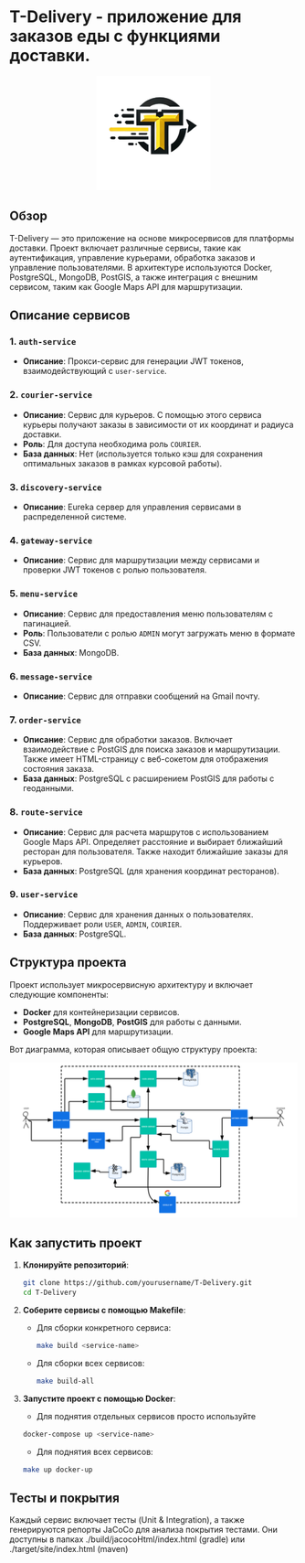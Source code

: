 # T-Delivery - приложение для заказов еды с функциями доставки.

<div align="center">
    <img src="assets/t-delivery.png" alt="Логотип" width="200"/>
</div>

## Обзор
T-Delivery — это приложение на основе микросервисов для платформы 
доставки. Проект включает различные сервисы, 
такие как аутентификация, управление курьерами, 
обработка заказов и управление пользователями. 
В архитектуре используются Docker, PostgreSQL, MongoDB, PostGIS, 
а также интеграция с внешним сервисом, таким как Google Maps API 
для маршрутизации.

## Описание сервисов

### 1. `auth-service`
- **Описание**: Прокси-сервис для генерации JWT токенов, взаимодействующий с `user-service`.

### 2. `courier-service`
- **Описание**: Сервис для курьеров. С помощью этого сервиса курьеры получают заказы в зависимости от их координат и радиуса доставки.
- **Роль**: Для доступа необходима роль `COURIER`.
- **База данных**: Нет (используется только кэш для сохранения оптимальных заказов в рамках курсовой работы).

### 3. `discovery-service`
- **Описание**: Eureka сервер для управления сервисами в распределенной системе.

### 4. `gateway-service`
- **Описание**: Сервис для маршрутизации между сервисами и проверки JWT токенов с ролью пользователя.

### 5. `menu-service`
- **Описание**: Сервис для предоставления меню пользователям с пагинацией.
- **Роль**: Пользователи с ролью `ADMIN` могут загружать меню в формате CSV.
- **База данных**: MongoDB.

### 6. `message-service`
- **Описание**: Сервис для отправки сообщений на Gmail почту.

### 7. `order-service`
- **Описание**: Сервис для обработки заказов. Включает взаимодействие с PostGIS для поиска заказов и маршрутизации. Также имеет HTML-страницу с веб-сокетом для отображения состояния заказа.
- **База данных**: PostgreSQL с расширением PostGIS для работы с геоданными.

### 8. `route-service`
- **Описание**: Сервис для расчета маршрутов с использованием Google Maps API. Определяет расстояние и выбирает ближайший ресторан для пользователя. Также находит ближайшие заказы для курьеров.
- **База данных**: PostgreSQL (для хранения координат ресторанов).

### 9. `user-service`
- **Описание**: Сервис для хранения данных о пользователях. Поддерживает роли `USER`, `ADMIN`, `COURIER`.
- **База данных**: PostgreSQL.

## Структура проекта

Проект использует микросервисную архитектуру и включает следующие компоненты:
- **Docker** для контейнеризации сервисов.
- **PostgreSQL**, **MongoDB**, **PostGIS** для работы с данными.
- **Google Maps API** для маршрутизации.

Вот диаграмма, которая описывает общую структуру проекта:

![Структура проекта](/assets/project-diagram.png)

## Как запустить проект

1. **Клонируйте репозиторий**:
    ```bash
    git clone https://github.com/yourusername/T-Delivery.git
    cd T-Delivery
    ```

2. **Соберите сервисы с помощью Makefile**:

    - Для сборки конкретного сервиса:
      ```bash
      make build <service-name>
      ```

    - Для сборки всех сервисов:
      ```bash
      make build-all
      ```

3. **Запустите проект с помощью Docker**:
    - Для поднятия отдельных сервисов просто используйте 
    ```bash
    docker-compose up <service-name>
   ```
    - Для поднятия всех сервисов:
    ```bash
    make up docker-up
    ```

## Тесты и покрытия

Каждый сервис включает тесты (Unit & Integration), а также генерируются репорты JaCoCo для анализа покрытия тестами. 
Они доступны в папках ./build/jacocoHtml/index.html (gradle) или ./target/site/index.html (maven)

